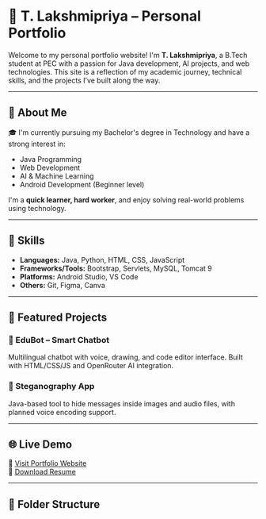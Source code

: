 # 💼 T. Lakshmipriya – Personal Portfolio

Welcome to my personal portfolio website! I'm **T. Lakshmipriya**, a B.Tech student at PEC with a passion for Java development, AI projects, and web technologies. This site is a reflection of my academic journey, technical skills, and the projects I’ve built along the way.

---

## 🌟 About Me

🎓 I'm currently pursuing my Bachelor's degree in Technology and have a strong interest in:
- Java Programming
- Web Development
- AI & Machine Learning
- Android Development (Beginner level)

I'm a **quick learner, hard worker**, and enjoy solving real-world problems using technology.

---

## 🔧 Skills

- **Languages:** Java, Python, HTML, CSS, JavaScript
- **Frameworks/Tools:** Bootstrap, Servlets, MySQL, Tomcat 9
- **Platforms:** Android Studio, VS Code
- **Others:** Git, Figma, Canva

---

## 📂 Featured Projects



### 🔹 EduBot – Smart  Chatbot
Multilingual chatbot with voice, drawing, and code editor interface. Built with HTML/CSS/JS and OpenRouter AI integration.

### 🔹 Steganography App
Java-based tool to hide messages inside images and audio files, with planned voice encoding support.


---

## 🌐 Live Demo

🔗 [Visit Portfolio Website](https://your-portfolio-link.com)  
📄 [Download Resume](https://your-portfolio-link.com/resume.pdf)

---

## 📁 Folder Structure

